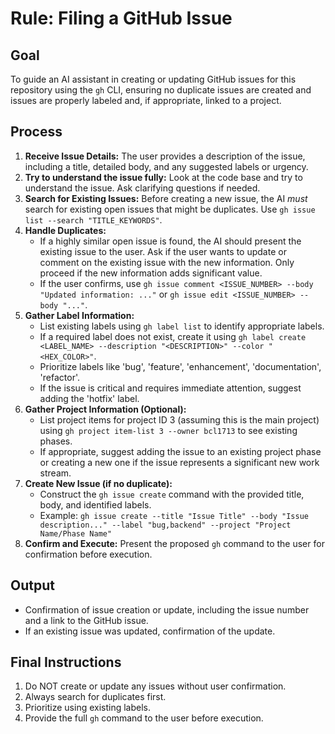 # Rule: Filing a GitHub Issue

## Goal

To guide an AI assistant in creating or updating GitHub issues for this
repository using the `gh` CLI, ensuring no duplicate issues are created and
issues are properly labeled and, if appropriate, linked to a project.

## Process

1. **Receive Issue Details:** The user provides a description of the issue,
   including a title, detailed body, and any suggested labels or urgency.
2. **Try to understand the issue fully:** Look at the code base and try to
   understand the issue. Ask clarifying questions if needed.
3. **Search for Existing Issues:** Before creating a new issue, the AI _must_
   search for existing open issues that might be duplicates. Use
   `gh issue list --search "TITLE_KEYWORDS"`.
4. **Handle Duplicates:**
   - If a highly similar open issue is found, the AI should present the existing
     issue to the user. Ask if the user wants to update or comment on the
     existing issue with the new information. Only proceed if the new
     information adds significant value.
   - If the user confirms, use
     `gh issue comment <ISSUE_NUMBER> --body "Updated information: ..."` or
     `gh issue edit <ISSUE_NUMBER> --body "..."`.
5. **Gather Label Information:**
   - List existing labels using `gh label list` to identify appropriate labels.
   - If a required label does not exist, create it using
     `gh label create <LABEL_NAME> --description "<DESCRIPTION>" --color "<HEX_COLOR>"`.
   - Prioritize labels like 'bug', 'feature', 'enhancement', 'documentation',
     'refactor'.
   - If the issue is critical and requires immediate attention, suggest adding
     the 'hotfix' label.
6. **Gather Project Information (Optional):**
   - List project items for project ID 3 (assuming this is the main project)
     using `gh project item-list 3 --owner bcl1713` to see existing phases.
   - If appropriate, suggest adding the issue to an existing project phase or
     creating a new one if the issue represents a significant new work stream.
7. **Create New Issue (if no duplicate):**
   - Construct the `gh issue create` command with the provided title, body, and
     identified labels.
   - Example:
     `gh issue create --title "Issue Title" --body "Issue description..." --label "bug,backend" --project "Project Name/Phase Name"`
8. **Confirm and Execute:** Present the proposed `gh` command to the user for
   confirmation before execution.

## Output

- Confirmation of issue creation or update, including the issue number and a
  link to the GitHub issue.
- If an existing issue was updated, confirmation of the update.

## Final Instructions

1. Do NOT create or update any issues without user confirmation.
2. Always search for duplicates first.
3. Prioritize using existing labels.
4. Provide the full `gh` command to the user before execution.
